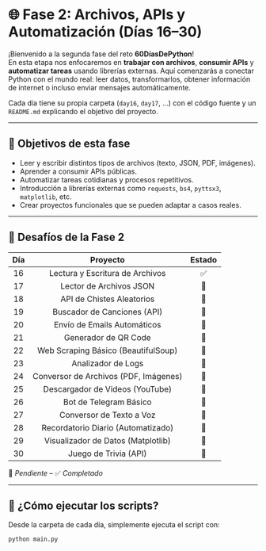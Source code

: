 # 🌐 Fase 2: Archivos, APIs y Automatización (Días 16–30)

¡Bienvenido a la segunda fase del reto **60DíasDePython**!  
En esta etapa nos enfocaremos en **trabajar con archivos**, **consumir APIs** y **automatizar tareas** usando librerías
externas. Aquí comenzarás a conectar Python con el mundo real: leer datos, transformarlos, obtener información de
internet o incluso enviar mensajes automáticamente.

Cada día tiene su propia carpeta (`day16`, `day17`, ...) con el código fuente y un `README.md` explicando el objetivo
del proyecto.

---

## 🎯 Objetivos de esta fase

- Leer y escribir distintos tipos de archivos (texto, JSON, PDF, imágenes).
- Aprender a consumir APIs públicas.
- Automatizar tareas cotidianas y procesos repetitivos.
- Introducción a librerías externas como `requests`, `bs4`, `pyttsx3`, `matplotlib`, etc.
- Crear proyectos funcionales que se pueden adaptar a casos reales.

---

## 📅 Desafíos de la Fase 2

| Día |               Proyecto                | Estado |
|:---:|:-------------------------------------:|:------:|
| 16  |    Lectura y Escritura de Archivos    |   ✅    |
| 17  |        Lector de Archivos JSON        |   🔲   |
| 18  |       API de Chistes Aleatorios       |   🔲   |
| 19  |      Buscador de Canciones (API)      |   🔲   |
| 20  |      Envío de Emails Automáticos      |   🔲   |
| 21  |         Generador de QR Code          |   🔲   |
| 22  |  Web Scraping Básico (BeautifulSoup)  |   🔲   |
| 23  |          Analizador de Logs           |   🔲   |
| 24  | Conversor de Archivos (PDF, Imágenes) |   🔲   |
| 25  |    Descargador de Videos (YouTube)    |   🔲   |
| 26  |        Bot de Telegram Básico         |   🔲   |
| 27  |       Conversor de Texto a Voz        |   🔲   |
| 28  |  Recordatorio Diario (Automatizado)   |   🔲   |
| 29  |  Visualizador de Datos (Matplotlib)   |   🔲   |
| 30  |         Juego de Trivia (API)         |   🔲   |

🔲 *Pendiente* – ✅ *Completado*

---

## 🚀 ¿Cómo ejecutar los scripts?

Desde la carpeta de cada día, simplemente ejecuta el script con:

```bash
python main.py
